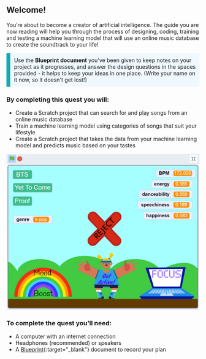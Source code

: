## Welcome!
You’re about to become a creator of artificial intelligence. The guide you are now reading will help you through the process of designing, coding, training and testing a machine learning model that will use an online music database to create the soundtrack to your life!

<p style="border-left: solid; border-width:10px; border-color: #0faeb0; background-color: aliceblue; padding: 10px;">
Use the <b>Blueprint document</b> you've been given to keep notes on your project as it progresses, and answer the design questions in the spaces provided - it helps to keep your ideas in one place. (Write your name on it now, so it doesn't get lost!)
</p>

### By completing this quest you will: 
+ Create a Scratch project that can search for and play songs from an online music database
+ Train a machine learning model using categories of songs that suit your lifestyle
+ Create a Scratch project that takes the data from your machine learning model and predicts music based on your tastes


![A screenshot of a finished classification application with three colourful sprites showing different playlists and a bright background. You can see statistics for different values on the right - BPM, energy,danceability, speechiness and happiness.](images/wellness_screen_kpop.png)

### To complete the quest you’ll need:
+ A computer with an internet connection
+ Headphones (recommended) or speakers
+ A [Blueprint](https://rpf.io/p/en/blueprint-get){:target="_blank"} document to record your plan



